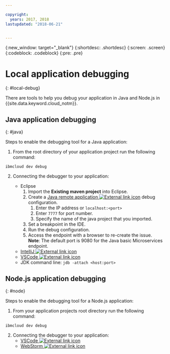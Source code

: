 ```yaml
---

copyright:
  years: 2017, 2018
lastupdated: "2018-06-21"


---
```

{:new_window: target="_blank"}
{:shortdesc: .shortdesc}
{:screen: .screen}
{:codeblock: .codeblock}
{:pre: .pre}

# Local application debugging
{: #local-debug}

There are tools to help you debug your application in Java and Node.js in {{site.data.keyword.cloud_notm}}.

## Java application debugging
{: #java}

Steps to enable the debugging tool for a Java application:

1. From the root directory of your application project run the following command:

```
ibmcloud dev debug
```

2. Connecting the debugger to your application:

	* Eclipse
      1. Import the **Existing maven project** into Eclipse.
      2. Create a [Java remote application ![External link icon](../../icons/launch-glyph.svg "External link icon")](http://help.eclipse.org/neon/index.jsp?topic=%2Forg.eclipse.jdt.doc.user%2Ftasks%2Ftask-remotejava_launch_config.htm) debug configuration.
      		1. Enter the IP address or `localhost:<port>`  
      		2. Enter `7777` for port number.
      		3. Specify the name of the java project that you imported.
      6. Set a breakpoint in the IDE.
      7. Run the debug configuration.
      8. Access the endpoint with a browser to re-create the issue.  
	   **Note**: The default port is 9080 for the Java basic Microservices endpoint.
	* [IntelliJ ![External link icon](../../icons/launch-glyph.svg "External link icon")](https://www.jetbrains.com/help/idea/2016.3/run-debug-configuration-remote.html)
	* [VSCode ![External link icon](../../icons/launch-glyph.svg "External link icon")](https://marketplace.visualstudio.com/items?itemName=donjayamanne.javadebugger)
	* JDK command line: `jdb -attach <host:port>`

## Node.js application debugging
{: #node}

Steps to enable the debugging tool for a Node.js application:

1. From your application projects root directory run the following command:

```
ibmcloud dev debug
```

2. Connecting the debugger to your application:
	* [VSCode ![External link icon](../../icons/launch-glyph.svg "External link icon")](https://blog.docker.com/2016/07/live-debugging-docker/)
	* [WebStorm ![External link icon](../../icons/launch-glyph.svg "External link icon")](https://blog.alexseifert.com/2016/10/25/debugging-node-js-in-a-docker-container-with-webstorm/)


<!--
## Swift application debugging - content from mike tunnicliffe
{: #swift}

Steps to enable debug for a Swift application:  

1. On the App server (or system where the Swift application will run), you must start the 'lldb server':
 - `lldb-server platform -->
<!-- listen <port number>`
2. On the App server, build the Kitura-based server application using the debug configuration:
 - `swift build debug`
3. On the App server, start the Kitura-based server application:
 - `./build/debug/Kitura-Starter`
4. On the client system (also known as the host system), start the 'lldb client':
 - `lldb`
5. Configure lldb client to connect to lldb-server:
 - `(lldb) platform select remote-linux`
 - `(lldb) platform connect connect://<ip address server>:<port number server>`
6. Execute commands to debug remote program:
 - `(lldb) process attach -->
<!--pid 3626`
-->

